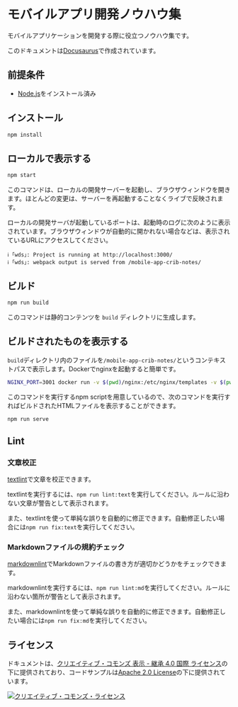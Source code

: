 # モバイルアプリ開発ノウハウ集

モバイルアプリケーションを開発する際に役立つノウハウ集です。

このドキュメントは[Docusaurus](https://v2.docusaurus.io/)で作成されています。

## 前提条件
- [Node.js](https://nodejs.org/ja/)をインストール済み

## インストール

```bash
npm install
```

## ローカルで表示する

```bash
npm start
```

このコマンドは、ローカルの開発サーバーを起動し、ブラウザウィンドウを開きます。ほとんどの変更は、サーバーを再起動することなくライブで反映されます。

ローカルの開発サーバが起動しているポートは、起動時のログに次のように表示されています。ブラウザウィンドウが自動的に開かれない場合などは、表示されているURLにアクセスしてください。

```console
ℹ ｢wds｣: Project is running at http://localhost:3000/
ℹ ｢wds｣: webpack output is served from /mobile-app-crib-notes/
```

## ビルド

```bash
npm run build
```

このコマンドは静的コンテンツを `build` ディレクトリに生成します。

## ビルドされたものを表示する

`build`ディレクトリ内のファイルを`/mobile-app-crib-notes/`というコンテキストパスで表示します。Dockerでnginxを起動すると簡単です。

```bash
NGINX_PORT=3001 docker run -v $(pwd)/nginx:/etc/nginx/templates -v $(pwd)/build:/usr/share/nginx/html/mobile-app-crib-notes/ --rm -e NGINX_PORT -p 3001:$NGINX_PORT nginx
```

このコマンドを実行するnpm scriptを用意しているので、次のコマンドを実行すればビルドされたHTMLファイルを表示することができます。

```bash
npm run serve
```

## Lint

### 文章校正

[textlint](https://github.com/textlint/textlint)で文章を校正できます。

textlintを実行するには、`npm run lint:text`を実行してください。ルールに沿わない文章が警告として表示されます。

また、textlintを使って単純な誤りを自動的に修正できます。自動修正したい場合には`npm run fix:text`を実行してください。

### Markdownファイルの規約チェック

[markdownlint](https://github.com/DavidAnson/markdownlint)でMarkdownファイルの書き方が適切かどうかをチェックできます。

markdownlintを実行するには、`npm run lint:md`を実行してください。ルールに沿わない箇所が警告として表示されます。

また、markdownlintを使って単純な誤りを自動的に修正できます。自動修正したい場合には`npm run fix:md`を実行してください。

<!-- textlint-disable -->

## ライセンス

ドキュメントは、<a rel="license" href="http://creativecommons.org/licenses/by-sa/4.0/">クリエイティブ・コモンズ 表示 - 継承 4.0 国際 ライセンス</a>の下に提供されており、コードサンプルは<a rel="license" href="https://www.apache.org/licenses/LICENSE-2.0">Apache 2.0 License</a>の下に提供されています。

<a rel="license" href="http://creativecommons.org/licenses/by-sa/4.0/">
  <img alt="クリエイティブ・コモンズ・ライセンス" style="border-width:0" src="https://i.creativecommons.org/l/by-sa/4.0/88x31.png" /> </a>

<!-- textlint-enable -->
